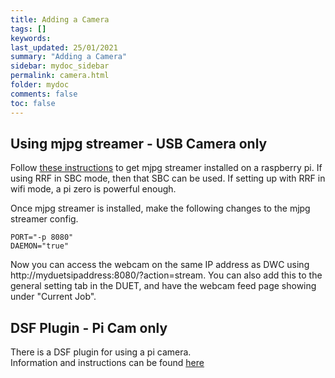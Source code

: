```yaml
---
title: Adding a Camera
tags: []
keywords: 
last_updated: 25/01/2021
summary: "Adding a Camera"
sidebar: mydoc_sidebar
permalink: camera.html
folder: mydoc
comments: false
toc: false
---
```


## Using mjpg streamer - USB Camera only

Follow [these instructions](https://snapcraft.io/install/mjpg-streamer/raspbian) to get mjpg streamer installed on a raspberry pi. If using RRF in SBC mode, then that SBC can be used. If setting up with RRF in wifi mode, a pi zero is powerful enough.  

Once mjpg streamer is installed, make the following changes to the  mjpg streamer config.  
```
PORT="-p 8080"
DAEMON="true"
```  
Now you can access the webcam on the same IP address as DWC using http://myduetsipaddress:8080/?action=stream. 
You can also add this to the general setting tab in the DUET, and have the webcam feed page showing under "Current Job". 

## DSF Plugin - Pi Cam only

There is a DSF plugin for using a pi camera.  
Information and instructions can be found [here](https://github.com/TLAS11/DWC-PiWebcam)